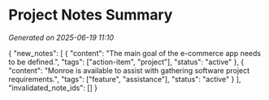 # Project Notes Summary

*Generated on 2025-06-19 11:10*

{
  "new_notes": [
    {
      "content": "The main goal of the e-commerce app needs to be defined.",
      "tags": ["action-item", "project"],
      "status": "active"
    },
    {
      "content": "Monroe is available to assist with gathering software project requirements.",
      "tags": ["feature", "assistance"],
      "status": "active"
    }
  ],
  "invalidated_note_ids": []
}